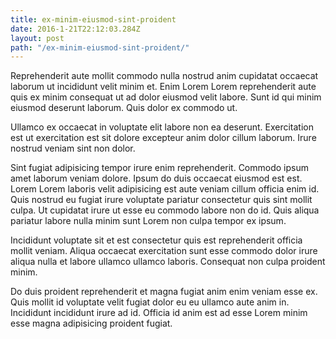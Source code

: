 ```yaml
---
title: ex-minim-eiusmod-sint-proident
date: 2016-1-21T22:12:03.284Z
layout: post
path: "/ex-minim-eiusmod-sint-proident/"
---
```


Reprehenderit aute mollit commodo nulla nostrud anim cupidatat occaecat laborum ut incididunt velit minim et. Enim Lorem Lorem reprehenderit aute quis ex minim consequat ut ad dolor eiusmod velit labore. Sunt id qui minim eiusmod deserunt laborum. Quis dolor ex commodo ut.

Ullamco ex occaecat in voluptate elit labore non ea deserunt. Exercitation est ut exercitation est sit dolore excepteur anim dolor cillum laborum. Irure nostrud veniam sint non dolor.

Sint fugiat adipisicing tempor irure enim reprehenderit. Commodo ipsum amet laborum veniam dolore. Ipsum do duis occaecat eiusmod est est. Lorem Lorem laboris velit adipisicing est aute veniam cillum officia enim id. Quis nostrud eu fugiat irure voluptate pariatur consectetur quis sint mollit culpa. Ut cupidatat irure ut esse eu commodo labore non do id. Quis aliqua pariatur labore nulla minim sunt Lorem non culpa tempor ex ipsum.

Incididunt voluptate sit et est consectetur quis est reprehenderit officia mollit veniam. Aliqua occaecat exercitation sunt esse commodo dolor irure aliqua nulla et labore ullamco ullamco laboris. Consequat non culpa proident minim.

Do duis proident reprehenderit et magna fugiat anim enim veniam esse ex. Quis mollit id voluptate velit fugiat dolor eu eu ullamco aute anim in. Incididunt incididunt irure ad id. Officia id anim est ad esse Lorem minim esse magna adipisicing proident fugiat.